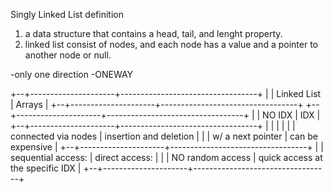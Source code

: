 Singly Linked List definition
1. a data structure that contains a head, tail, and lenght property. 
2. linked list consist of nodes, and each node has a value and a pointer to another node or null.

-only one direction 
-ONEWAY


+--+---------------------+----------------------------------+
|  |   Linked  List      |              Arrays              |
+--+---------------------+----------------------------------+
+--+---------------------+----------------------------------+
|  |        NO IDX       |                IDX               |
+--+---------------------+----------------------------------+
|  |                     |                                  |
|  | connected via nodes |      insertion and deletion      |
|  |   w/ a next pointer |          can be expensive        |
+--+---------------------+----------------------------------+
|  | sequential access:  |        direct access:            |
|  |   NO random access  | quick access at the specific IDX |
+--+---------------------+----------------------------------+
